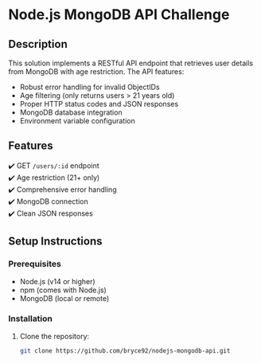 # Node.js MongoDB API Challenge

## Description
This solution implements a RESTful API endpoint that retrieves user details from MongoDB with age restriction. The API features:

- Robust error handling for invalid ObjectIDs
- Age filtering (only returns users > 21 years old)
- Proper HTTP status codes and JSON responses
- MongoDB database integration
- Environment variable configuration

## Features
✔️ GET `/users/:id` endpoint  
✔️ Age restriction (21+ only)  
✔️ Comprehensive error handling  
✔️ MongoDB connection  
✔️ Clean JSON responses  

## Setup Instructions

### Prerequisites
- Node.js (v14 or higher)
- npm (comes with Node.js)
- MongoDB (local or remote)

### Installation
1. Clone the repository:
   ```bash
   git clone https://github.com/bryce92/nodejs-mongodb-api.git
